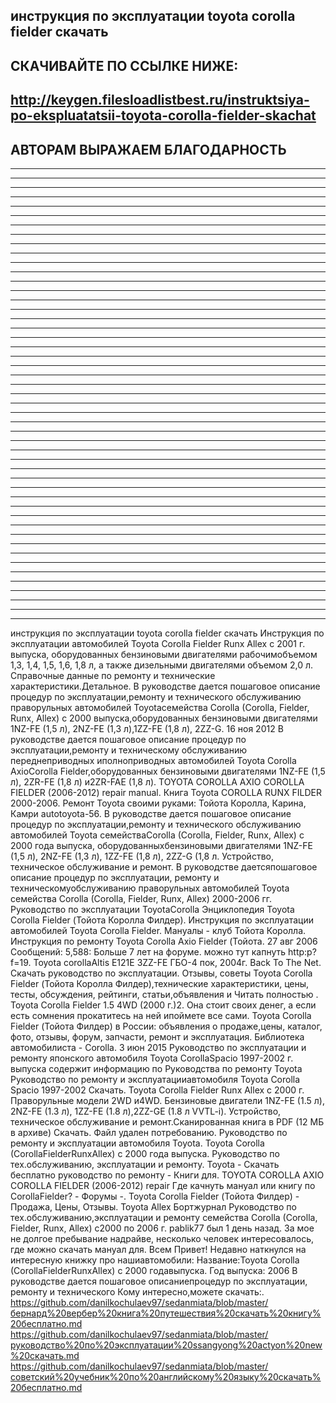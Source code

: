 инструкция по эксплуатации toyota corolla fielder скачать
--------------------------------------------------
СКАЧИВАЙТЕ ПО ССЫЛКЕ НИЖЕ:
--------------------------------------------------
http://keygen.filesloadlistbest.ru/instruktsiya-po-ekspluatatsii-toyota-corolla-fielder-skachat
--------------------------------------------------
АВТОРАМ ВЫРАЖАЕМ БЛАГОДАРНОСТЬ
--------------------------------------------------
--------------------------------------------------
--------------------------------------------------
--------------------------------------------------
--------------------------------------------------
--------------------------------------------------
--------------------------------------------------
--------------------------------------------------
--------------------------------------------------
--------------------------------------------------
--------------------------------------------------
--------------------------------------------------
--------------------------------------------------
--------------------------------------------------
--------------------------------------------------
--------------------------------------------------
--------------------------------------------------
--------------------------------------------------
--------------------------------------------------
--------------------------------------------------
--------------------------------------------------
--------------------------------------------------
--------------------------------------------------
--------------------------------------------------
--------------------------------------------------
--------------------------------------------------
--------------------------------------------------
--------------------------------------------------
--------------------------------------------------
--------------------------------------------------
--------------------------------------------------
--------------------------------------------------
--------------------------------------------------
--------------------------------------------------
--------------------------------------------------
--------------------------------------------------
--------------------------------------------------
--------------------------------------------------
--------------------------------------------------
--------------------------------------------------
--------------------------------------------------
--------------------------------------------------
--------------------------------------------------
--------------------------------------------------
--------------------------------------------------
--------------------------------------------------
--------------------------------------------------
--------------------------------------------------
--------------------------------------------------
--------------------------------------------------
инструкция по эксплуатации toyota corolla fielder скачать Инструкция по эксплуатации автомобилей Toyota Corolla  Fielder  Runx Allex с 2001 г. выпуска, оборудованных бензиновыми двигателями рабочимобъемом 1,3, 1,4, 1,5, 1,6, 1,8 л, а также дизельными двигателями объемом 2,0 л. Справочные данные по ремонту и технические характеристики.Детальное. В руководстве дается пошаговое описание процедур по эксплуатации,ремонту и технического обслуживанию праворульных автомобилей Toyotaсемейства Corolla (Corolla, Fielder, Runx, Allex) с 2000 выпуска,оборудованных бензиновыми двигателями 1NZ-FE (1,5 л), 2NZ-FE (1,3 л),1ZZ-FE (1,8 л), 2ZZ-G. 16 ноя 2012  В руководстве дается пошаговое описание процедур по эксплуатации,ремонту и техническому обслуживанию переднеприводных иполноприводных автомобилей Toyota Corolla AxioCorolla Fielder,оборудованных бензиновыми двигателями 1NZ-FE (1,5 л), 2ZR-FE (1,8 л) и2ZR-FAE (1,8 л). TOYOTA COROLLA AXIO  COROLLA FIELDER (2006-2012) repair manual. Книга Toyota COROLLA RUNX FILDER 2000-2006. Ремонт Toyota своими руками: Тойота Королла, Карина, Камри autotoyota-56. В руководстве дается пошаговое описание процедур по эксплуатации,ремонту и технического обслуживанию автомобилей Toyota семействаCorolla (Corolla, Fielder, Runx, Allex) с 2000 года выпуска, оборудованныхбензиновыми двигателями 1NZ-FE (1,5 л), 2NZ-FE (1,3 л), 1ZZ-FE (1,8 л), 2ZZ-G (1,8 л. Устройство, техническое обслуживание и ремонт. В руководстве даетсяпошаговое описание процедур по эксплуатации, ремонту и техническомуобслуживанию праворульных автомобилей Toyota семейства Corolla (Corolla, Fielder, Runx, Allex) 2000-2006 гг. Руководство по эксплуатации ToyotaCorolla
Энциклопедия Toyota Corolla Fielder (Тойота Королла Филдер). Инструкция по эксплуатации автомобилей Toyota Corolla  Fielder. Мануалы   - клуб Тойота Королла. Инструкция по ремонту Toyota Corolla Axio  Fielder (Тойота. 27 авг 2006  Сообщений: 5,588: Больше 7 лет на форуме. можно тут капнуть http:p?f=19. Toyota corollaAltis E121E 3ZZ-FE ГБО-4 пок, 2004г. Back To The Net. Скачать руководство по эксплуатации. Отзывы, советы Toyota Corolla Fielder (Тойота Королла Филдер),технические характеристики, цены, тесты, обсуждения, рейтинги, статьи,объявления и  Читать полностью . Toyota Corolla Fielder 1.5 4WD (2000 г.)2. Она стоит своих денег, а если есть сомнения прокатитесь на ней ипоймете все сами. Toyota Corolla Fielder (Тойота Филдер) в России: объявления о продаже,цены, каталог, фото, отзывы, форум, запчасти, ремонт и эксплуатация.
Библиотека автомобилиста - Corolla. 3 июн 2015  Руководство по эксплуатации и ремонту японского автомобиля Toyota CorollaSpacio 1997-2002 г. выпуска содержит информацию по   Руководства по ремонту  Toyota  Руководство по ремонту и эксплуатацииавтомобиля Toyota Corolla Spacio 1997-2002 Скачать. Toyota Corolla Fielder  Runx  Allex с 2000 г. Праворульные модели 2WD и4WD. Бензиновые двигатели 1NZ-FE (1.5 л), 2NZ-FE (1.3 л), 1ZZ-FE (1.8 л),2ZZ-GE (1.8 л VVTL-i). Устройство, техническое обслуживание и ремонт.Сканированная книга в PDF (12 МБ в архиве) Скачать. Файл удален потребованию. Руководство по ремонту и эксплуатации автомобиля Toyota. Toyota Corolla (CorollaFielderRunxAllex) с 2000 года выпуска. Руководство по тех.обслуживанию, эксплуатации и ремонту. Toyota - Скачать бесплатно руководство по ремонту - Книги для. TOYOTA COROLLA AXIO  COROLLA FIELDER (2006-2012) repair
Где качнуть мануал или книгу по CorollaFielder? - Форумы -. Toyota Corolla Fielder (Тойота Филдер) - Продажа, Цены, Отзывы. Toyota Allex   Бортжурнал  Руководство по тех.обслуживанию,эксплуатации и ремонту семейства Corolla (Corolla, Fielder, Runx, Allex) с2000 по 2006 г. pablik77 был 1 день назад. За мое не долгое пребывание надрайве, несколько человек интересовалось, где можно скачать мануал для. Всем Привет! Недавно наткнулся на интересную книжку про нашиавтомобили: Название:Toyota Corolla (CorollaFielderRunxAllex) с 2000 годавыпуска. Год выпуска: 2006  В руководстве дается пошаговое описаниепроцедур по эксплуатации, ремонту и технического  Кому интересно,можете скачать:.
https://github.com/danilkochulaev97/sedanmiata/blob/master/бернард%20вербер%20книга%20путешествия%20скачать%20книгу%20бесплатно.md
https://github.com/danilkochulaev97/sedanmiata/blob/master/руководство%20по%20эксплуатации%20ssangyong%20actyon%20new%20скачать.md
https://github.com/danilkochulaev97/sedanmiata/blob/master/советский%20учебник%20по%20английскому%20языку%20скачать%20бесплатно.md